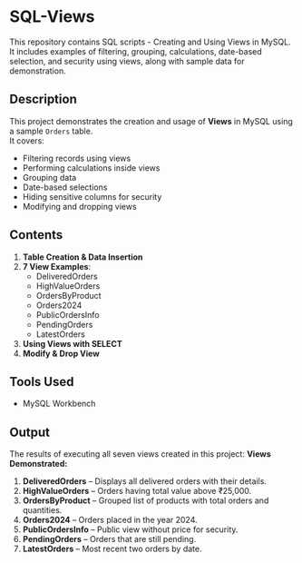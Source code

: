 # SQL-Views
This repository contains SQL scripts - Creating and Using Views in MySQL.  It includes examples of filtering, grouping, calculations, date-based selection,  and security using views, along with sample data for demonstration.

## Description
This project demonstrates the creation and usage of **Views** in MySQL using a sample `Orders` table.  
It covers:
- Filtering records using views
- Performing calculations inside views
- Grouping data
- Date-based selections
- Hiding sensitive columns for security
- Modifying and dropping views
  
## Contents
1. **Table Creation & Data Insertion**
2. **7 View Examples**:
   - DeliveredOrders
   - HighValueOrders
   - OrdersByProduct
   - Orders2024
   - PublicOrdersInfo
   - PendingOrders
   - LatestOrders
3. **Using Views with SELECT**
4. **Modify & Drop View**
   
## Tools Used
- MySQL Workbench

## Output
The results of executing all seven views created in this project:
**Views Demonstrated:**
1. **DeliveredOrders** – Displays all delivered orders with their details.  
2. **HighValueOrders** – Orders having total value above ₹25,000.  
3. **OrdersByProduct** – Grouped list of products with total orders and quantities.  
4. **Orders2024** – Orders placed in the year 2024.  
5. **PublicOrdersInfo** – Public view without price for security.  
6. **PendingOrders** – Orders that are still pending.  
7. **LatestOrders** – Most recent two orders by date.
